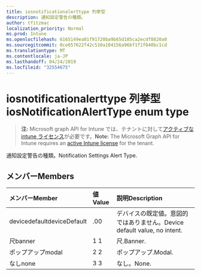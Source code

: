 ```yaml
---
title: iosnotificationalerttype 列挙型
description: 通知設定警告の種類。
author: tfitzmac
localization_priority: Normal
ms.prod: Intune
ms.openlocfilehash: 6165149ea01f91720ba9b65d185ca2ecdf8820a0
ms.sourcegitcommit: 0ce657622f42c510a104156a96bf1f1f040bc1cd
ms.translationtype: MT
ms.contentlocale: ja-JP
ms.lasthandoff: 04/24/2019
ms.locfileid: "32554675"
---
```

# <a name="iosnotificationalerttype-enum-type"></a><span data-ttu-id="1a9ac-103">iosnotificationalerttype 列挙型</span><span class="sxs-lookup"><span data-stu-id="1a9ac-103">iosNotificationAlertType enum type</span></span>

> <span data-ttu-id="1a9ac-104">**注:** Microsoft graph API for Intune では、テナントに対して[アクティブな intune ライセンス](https://go.microsoft.com/fwlink/?linkid=839381)が必要です。</span><span class="sxs-lookup"><span data-stu-id="1a9ac-104">**Note:** The Microsoft Graph API for Intune requires an [active Intune license](https://go.microsoft.com/fwlink/?linkid=839381) for the tenant.</span></span>

<span data-ttu-id="1a9ac-105">通知設定警告の種類。</span><span class="sxs-lookup"><span data-stu-id="1a9ac-105">Notification Settings Alert Type.</span></span>

## <a name="members"></a><span data-ttu-id="1a9ac-106">メンバー</span><span class="sxs-lookup"><span data-stu-id="1a9ac-106">Members</span></span>
|<span data-ttu-id="1a9ac-107">メンバー</span><span class="sxs-lookup"><span data-stu-id="1a9ac-107">Member</span></span>|<span data-ttu-id="1a9ac-108">値</span><span class="sxs-lookup"><span data-stu-id="1a9ac-108">Value</span></span>|<span data-ttu-id="1a9ac-109">説明</span><span class="sxs-lookup"><span data-stu-id="1a9ac-109">Description</span></span>|
|:---|:---|:---|
|<span data-ttu-id="1a9ac-110">devicedefault</span><span class="sxs-lookup"><span data-stu-id="1a9ac-110">deviceDefault</span></span>|<span data-ttu-id="1a9ac-111">.0</span><span class="sxs-lookup"><span data-stu-id="1a9ac-111">0</span></span>|<span data-ttu-id="1a9ac-112">デバイスの既定値。意図的ではありません。</span><span class="sxs-lookup"><span data-stu-id="1a9ac-112">Device default value, no intent.</span></span>|
|<span data-ttu-id="1a9ac-113">尺</span><span class="sxs-lookup"><span data-stu-id="1a9ac-113">banner</span></span>|<span data-ttu-id="1a9ac-114">1 </span><span class="sxs-lookup"><span data-stu-id="1a9ac-114">1</span></span>|<span data-ttu-id="1a9ac-115">尺.</span><span class="sxs-lookup"><span data-stu-id="1a9ac-115">Banner.</span></span>|
|<span data-ttu-id="1a9ac-116">ポップアップ</span><span class="sxs-lookup"><span data-stu-id="1a9ac-116">modal</span></span>|<span data-ttu-id="1a9ac-117">2 </span><span class="sxs-lookup"><span data-stu-id="1a9ac-117">2</span></span>|<span data-ttu-id="1a9ac-118">ポップアップ.</span><span class="sxs-lookup"><span data-stu-id="1a9ac-118">Modal.</span></span>|
|<span data-ttu-id="1a9ac-119">なし</span><span class="sxs-lookup"><span data-stu-id="1a9ac-119">none</span></span>|<span data-ttu-id="1a9ac-120">3 </span><span class="sxs-lookup"><span data-stu-id="1a9ac-120">3</span></span>|<span data-ttu-id="1a9ac-121">なし。</span><span class="sxs-lookup"><span data-stu-id="1a9ac-121">None.</span></span>|



